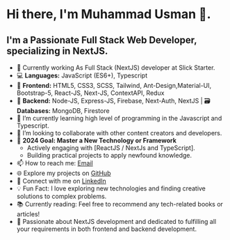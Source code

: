 # Hi there, I'm Muhammad Usman 👋.
## I'm a Passionate Full Stack Web Developer, specializing in NextJS.
- 🔭 Currently working As Full Stack (NextJS) developer at Slick Starter.
- 💻 **Languages:** JavaScript (ES6+), Typescript
- 🎨 **Frontend:** HTML5, CSS3, SCSS, Tailwind, Ant-Design,Material-UI, Bootstrap-5, React-JS, Next-JS, ContextAPI, Redux
- 🚀 **Backend:** Node-JS, Express-JS, Firebase, Next-Auth, NextJS | 🗃️  **Databases:** MongoDB, Firestore
- 🌱 I’m currently learning high level of programming in the Javascript and Typescript.
- 👯 I’m looking to collaborate with other content creators and developers.
- 🎯 **2024 Goal: Master a New Technology or Framework**
  - Actively engaging with [ReactJS / NextJs and TypeScript].
  - Building practical projects to apply newfound knowledge.
- 📫 How to reach me: [Email](mirzausman9006@gmail.com)
- 🌐 Explore my projects on [GitHub](https://github.com/MirzaUsman733/MirzaUsman733)
- 💼 Connect with me on [LinkedIn](https://www.linkedin.com/in/mirzausman-developer/)
- 💡 Fun Fact: I love exploring new technologies and finding creative solutions to complex problems.
- 📚 Currently reading: Feel free to recommend any tech-related books or articles!
- 🚀 Passionate about NextJS development and dedicated to fulfilling all your requirements in both frontend and backend development.
  
<!---
MirzaUsman733/MirzaUsman733 is a ✨ special ✨ repository because its `README.md` (this file) appears on your GitHub profile.
You can click the Preview link to take a look at your changes.
--->
